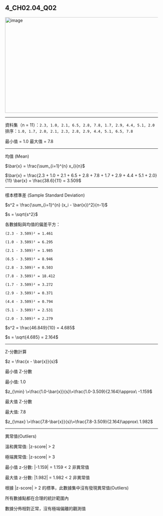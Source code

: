 ## 4_CH02.04_Q02
<img width="614" height="315" alt="image" src="https://github.com/user-attachments/assets/06e555e1-fd6e-41e8-bdd0-f28cd417bb34" />

---
資料集（n = 11）：`2.3, 1.0, 2.1, 6.5, 2.8, 7.8, 1.7, 2.9, 4.4, 5.1, 2.0`  
排序：`1.0, 1.7, 2.0, 2.1, 2.3, 2.8, 2.9, 4.4, 5.1, 6.5, 7.8`

最小值 = 1.0 最大值 = 7.8

---
均值 (Mean)

$\bar{x} = \frac{\sum_{i=1}^{n} x_i}{n}$

$\bar{x} = \frac{2.3 + 1.0 + 2.1 + 6.5 + 2.8 + 7.8 + 1.7 + 2.9 + 4.4 + 5.1 + 2.0}{11} \bar{x} = \frac{38.6}{11} = 3.509$

---
樣本標準差 (Sample Standard Deviation)

$s^2 = \frac{\sum_{i=1}^{n} (x_i - \bar{x})^2}{n-1}$

$s = \sqrt{s^2}$

各數據點與均值的偏差平方：

`(2.3 - 3.509)² = 1.461`

`(1.0 - 3.509)² = 6.295`

`(2.1 - 3.509)² = 1.985`

`(6.5 - 3.509)² = 8.946`

`(2.8 - 3.509)² = 0.503`

`(7.8 - 3.509)² = 18.412`

`(1.7 - 3.509)² = 3.272`

`(2.9 - 3.509)² = 0.371`

`(4.4 - 3.509)² = 0.794`

`(5.1 - 3.509)² = 2.531`

`(2.0 - 3.509)² = 2.279`


$s^2 = \frac{46.849}{10} = 4.685$

$s = \sqrt{4.685} = 2.164$

---
Z-分數計算

$z = \frac{x - \bar{x}}{s}$

最小值 Z-分數

最小值: 1.0

$z_{\min} \=\frac{1.0-\bar{x}}{s}\=\frac{1.0-3.509}{2.164}\approx\ -1.159$

最大值 Z-分數

最大值: 7.8

$z_{\max} \=\frac{7.8-\bar{x}}{s}\=\frac{7.8-3.509}{2.164}\approx\ 1.982$

---
異常值(Outliers)

溫和異常值: |z-score| > 2

極端異常值: |z-score| > 3

最小值 z-分數: |-1.159| = 1.159 < 2 非異常值

最大值 z-分數: |1.982| = 1.982 < 2 非異常值

根據 |z-score| > 2 的標準，此數據集中沒有發現異常值(Outliers)

所有數據點都在合理的統計範圍內

數據分佈相對正常，沒有極端偏離的觀測值




